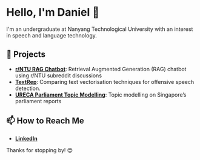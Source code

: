 # Hello, I'm Daniel 👋

I'm an undergraduate at Nanyang Technological University with an interest in speech and language technology.

## 🌟 Projects
- **[r/NTU RAG Chatbot](https://github.com/daniel-023/Reddit-RAG-Chatbot)**: Retrieval Augmented Generation (RAG) chatbot using r/NTU subreddit discussions
- **[TextRep](https://github.com/daniel-023/TextRep)**: Comparing text vectorisation techniques for offensive speech detection.
- **[URECA Parliament Topic Modelling](https://github.com/daniel-023/URECA-Parliament-Topic-Modeling)**: Topic modelling on Singapore’s parliament reports

## 📫 How to Reach Me
- **[LinkedIn](https://www.linkedin.com/in/daniel-handoyo/)**


Thanks for stopping by! 😊

